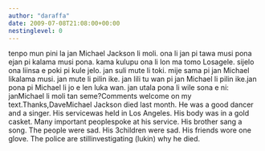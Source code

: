 ```yaml
---
author: "daraffa"
date: 2009-07-08T21:08:00+00:00
nestinglevel: 0
---
```

tenpo mun pini la jan Michael Jackson li moli. ona li jan pi tawa musi pona ejan pi kalama musi pona. kama kulupu ona li lon ma tomo Losagele. sijelo ona liinsa e poki pi kule jelo. jan suli mute li toki. mije sama pi jan Michael likalama musi. jan mute li pilin ike. jan lili tu wan pi jan Michael li pilin ike.jan pona pi Michael li jo e len luka wan. jan utala pona li wile sona e ni: janMichael li moli tan seme?Comments welcome on my text.Thanks,DaveMichael Jackson died last month. He was a good dancer and a singer. His servicewas held in Los Angeles. His body was in a gold casket. Many important peoplespoke at his service. His brother sang a song. The people were sad. His 3children were sad. His friends wore one glove. The police are stillinvestigating (lukin) why he died.